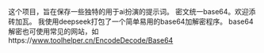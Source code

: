这个项目，旨在保存一些独特的用于ai扮演的提示词。
密文统一base64。欢迎添砖加瓦。
我使用deepseek打包了一个简单易用的base64加解密程序。
base64解密也可使用常见的网站，如https://www.toolhelper.cn/EncodeDecode/Base64
